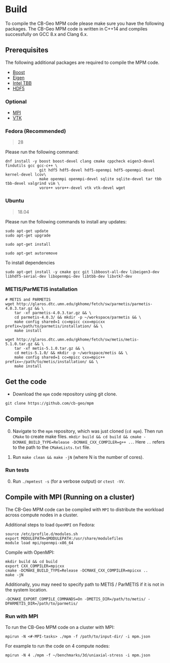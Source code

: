 # Build

To compile the CB-Geo MPM code please make sure you have the following packages. The CB-Geo MPM code is written in C++14 and compiles successfully on GCC 8.x and Clang 6.x.

## Prerequisites
The following additional packages are required to compile the MPM code.

* [Boost](http://www.boost.org/)
* [Eigen](http://eigen.tuxfamily.org/)
* [Intel TBB](https://www.threadingbuildingblocks.org/)
* [HDF5](https://support.hdfgroup.org/HDF5/)

### Optional
* [MPI](https://www.open-mpi.org/)
* [VTK](https://www.vtk.org/)


### Fedora (Recommended)
> 28

Please run the following command:

```shell
dnf install -y boost boost-devel clang cmake cppcheck eigen3-devel findutils gcc gcc-c++ \
               git hdf5 hdf5-devel hdf5-openmpi hdf5-openmpi-devel kernel-devel lcov\
               make openmpi openmpi-devel sqlite sqlite-devel tar tbb tbb-devel valgrind vim \
               voro++ voro++-devel vtk vtk-devel wget
```

### Ubuntu 
> 18.04

Please run the following commands to install any updates:

```
sudo apt-get update
sudo apt-get upgrade

sudo apt-get install 

sudo apt-get autoremove

```

To install dependencies

```shell
sudo apt-get install -y cmake gcc git libboost-all-dev libeigen3-dev libhdf5-serial-dev libopenmpi-dev libtbb-dev libvtk7-dev
```

### METIS/ParMETIS installation

```shell
# METIS and PARMETIS
wget http://glaros.dtc.umn.edu/gkhome/fetch/sw/parmetis/parmetis-4.0.3.tar.gz && \
    tar -xf parmetis-4.0.3.tar.gz && \
    cd parmetis-4.0.3/ && mkdir -p ~/workspace/parmetis && \
    make config shared=1 cc=mpicc cxx=mpicxx prefix=/path/to/parmetis/installation/ && \
    make install

wget http://glaros.dtc.umn.edu/gkhome/fetch/sw/metis/metis-5.1.0.tar.gz && \
    tar -xf metis-5.1.0.tar.gz && \
    cd metis-5.1.0/ && mkdir -p ~/workspace/metis && \
    make config shared=1 cc=mpicc cxx=mpic++ prefix=~/path/to/metis/installation/ && \
    make install 
```


## Get the code

* Download the `mpm` code repository using git clone.

```shell
git clone https://github.com/cb-geo/mpm
```

## Compile

0. Navigate to the `mpm` repository, which was just cloned (`cd mpm`). Then run `CMake` to create make files. `mkdir build && cd build && cmake -DCMAKE_BUILD_TYPE=Release -DCMAKE_CXX_COMPILER=g++ ..`. Here `..` refers to the path to the `CMakeLists.txt` file.

1. Run `make clean && make -jN` (where N is the number of cores).

### Run tests

0. Run `./mpmtest -s` (for a verbose output) or `ctest -VV`.


## Compile with MPI (Running on a cluster)

The CB-Geo MPM code can be compiled with `MPI` to distribute the workload across compute nodes in a cluster.

Additional steps to load `OpenMPI` on Fedora:

```
source /etc/profile.d/modules.sh
export MODULEPATH=$MODULEPATH:/usr/share/modulefiles
module load mpi/openmpi-x86_64
```

Compile with OpenMPI:

```
mkdir build && cd build 
export CXX_COMPILER=mpicxx
cmake -DCMAKE_BUILD_TYPE=Release -DCMAKE_CXX_COMPILER=mpicxx ..
make -jN
```

Additionally, you may need to specify path to METIS / ParMETIS if it is not in the system location.
```
-DCMAKE_EXPORT_COMPILE_COMMANDS=On -DMETIS_DIR=/path/to/metis/ -DPARMETIS_DIR=/path/to/parmetis/
```

### Run with MPI

To run the CB-Geo MPM code on a cluster with MPI:

```
mpirun -N <#-MPI-tasks> ./mpm -f /path/to/input-dir/ -i mpm.json
```

For example to run the code on 4 compute nodes:

```
mpirun -N 4 ./mpm -f ~/benchmarks/3d/uniaxial-stress -i mpm.json
```

